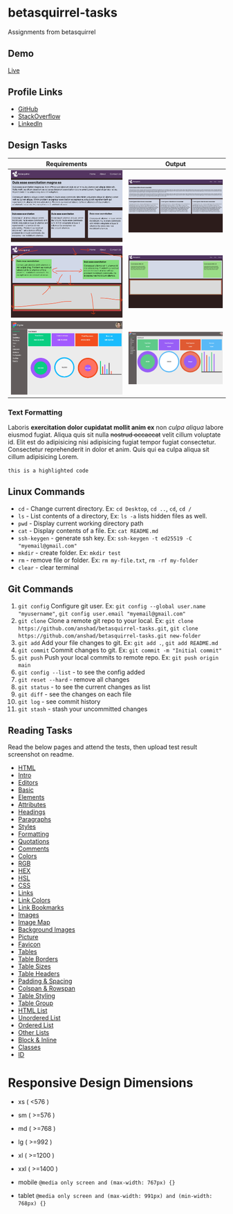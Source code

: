 # betasquirrel-tasks

Assignments from betasquirrel

## Demo

[Live](https://anshad.github.io/betasquirrel-tasks/)

## Profile Links

- [GitHub](https://github.com/anshad)
- [StackOverflow](https://stackoverflow.com/users/1926343/anshad-vattapoyil)
- [LinkedIn](https://www.linkedin.com/in/anshadvp/)

## Design Tasks

| Requirements                  | Output                              |
| ----------------------------- | ----------------------------------- |
| ![Task 1](images/task-1.jpeg) | ![Task 1](images/task-1-output.png) |
| ![Task 2](images/task-2.png)  | ![Task 2](images/task-2-output.png) |
| ![Task 4](images/task-4.jpeg) | ![Task 4](images/task-4-output.png) |

### Text Formatting

Laboris **exercitation dolor cupidatat mollit anim ex** non _culpa aliqua_ labore eiusmod fugiat. Aliqua quis sit nulla ~~nostrud occaecat~~ velit cillum voluptate id. Elit est do adipisicing nisi adipisicing fugiat tempor fugiat consectetur. Consectetur reprehenderit in dolor et anim. Quis qui ea culpa aliqua sit cillum adipisicing Lorem.

`this is a highlighted code`

## Linux Commands

- `cd` - Change current directory. Ex: `cd Desktop`, `cd ..`, `cd`, `cd /`
- `ls` - List contents of a directory, Ex: `ls -a` lists hidden files as well.
- `pwd` - Display current working directory path
- `cat` - Display contents of a file. Ex: `cat README.md`
- `ssh-keygen` - generate ssh key. Ex: `ssh-keygen -t ed25519 -C "myemail@gmail.com"`
- `mkdir` - create folder. Ex: `mkdir test`
- `rm` - remove file or folder. Ex: `rm my-file.txt`, `rm -rf my-folder`
- `clear` - clear terminal

## Git Commands

1. `git config` Configure git user. Ex: `git config --global user.name "myusername"`, `git config user.email "myemail@gmail.com"`
2. `git clone` Clone a remote git repo to your local. Ex: `git clone https://github.com/anshad/betasquirrel-tasks.git`, `git clone https://github.com/anshad/betasquirrel-tasks.git new-folder`
3. `git add` Add your file changes to git. Ex: `git add .`, `git add README.md`
4. `git commit` Commit changes to git. Ex: `git commit -m "Initial commit"`
5. `git push` Push your local commits to remote repo. Ex: `git push origin main`
6. `git config --list` - to see the config added
7. `git reset --hard` - remove all changes
8. `git status` - to see the current changes as list
9. `git diff` - see the changes on each file
10. `git log` - see commit history
11. `git stash` - stash your uncommitted changes

## Reading Tasks

Read the below pages and attend the tests, then upload test result screenshot on readme.

- [HTML](https://www.w3schools.com/html/default.asp)
- [Intro](https://www.w3schools.com/html/html_intro.asp)
- [Editors](https://www.w3schools.com/html/html_editors.asp)
- [Basic](https://www.w3schools.com/html/html_basic.asp)
- [Elements](https://www.w3schools.com/html/html_elements.asp)
- [Attributes](https://www.w3schools.com/html/html_attributes.asp)
- [Headings](https://www.w3schools.com/html/html_headings.asp)
- [Paragraphs](https://www.w3schools.com/html/html_paragraphs.asp)
- [Styles](https://www.w3schools.com/html/html_styles.asp)
- [Formatting](https://www.w3schools.com/html/html_formatting.asp)
- [Quotations](https://www.w3schools.com/html/html_quotation_elements.asp)
- [Comments](https://www.w3schools.com/html/html_comments.asp)
- [Colors](https://www.w3schools.com/html/html_colors.asp)
- [RGB](https://www.w3schools.com/html/html_colors_rgb.asp)
- [HEX](https://www.w3schools.com/html/html_colors_hex.asp)
- [HSL](https://www.w3schools.com/html/html_colors_hsl.asp)
- [CSS](https://www.w3schools.com/html/html_css.asp)
- [Links](https://www.w3schools.com/html/html_links.asp)
- [Link Colors](https://www.w3schools.com/html/html_links_colors.asp)
- [Link Bookmarks](https://www.w3schools.com/html/html_links_bookmarks.asp)
- [Images](https://www.w3schools.com/html/html_images.asp)
- [Image Map](https://www.w3schools.com/html/html_images_imagemap.asp)
- [Background Images](https://www.w3schools.com/html/html_images_background.asp)
- [Picture](https://www.w3schools.com/html/html_images_picture.asp)
- [Favicon](https://www.w3schools.com/html/html_favicon.asp)
- [Tables](https://www.w3schools.com/html/html_tables.asp)
- [Table Borders](https://www.w3schools.com/html/html_table_borders.asp)
- [Table Sizes](https://www.w3schools.com/html/html_table_sizes.asp)
- [Table Headers](https://www.w3schools.com/html/html_table_headers.asp)
- [Padding & Spacing](https://www.w3schools.com/html/html_table_padding_spacing.asp)
- [Colspan & Rowspan](https://www.w3schools.com/html/html_table_colspan_rowspan.asp)
- [Table Styling](https://www.w3schools.com/html/html_table_styling.asp)
- [Table Group](https://www.w3schools.com/html/html_table_colgroup.asp)
- [HTML List](https://www.w3schools.com/html/html_lists.asp)
- [Unordered List](https://www.w3schools.com/html/html_lists_unordered.asp)
- [Ordered List](https://www.w3schools.com/html/html_lists_ordered.asp)
- [Other Lists](https://www.w3schools.com/html/html_lists_other.asp)
- [Block & Inline](https://www.w3schools.com/html/html_blocks.asp)
- [Classes](https://www.w3schools.com/html/html_classes.asp)
- [ID](https://www.w3schools.com/html/html_id.asp)

# Responsive Design Dimensions

- xs ( <576 )
- sm ( >=576 )
- md ( >=768 )
- lg ( >=992 )
- xl ( >=1200 )
- xxl ( >=1400 )

- mobile `@media only screen and (max-width: 767px) {}`
- tablet `@media only screen and (max-width: 991px) and (min-width: 768px) {}`
